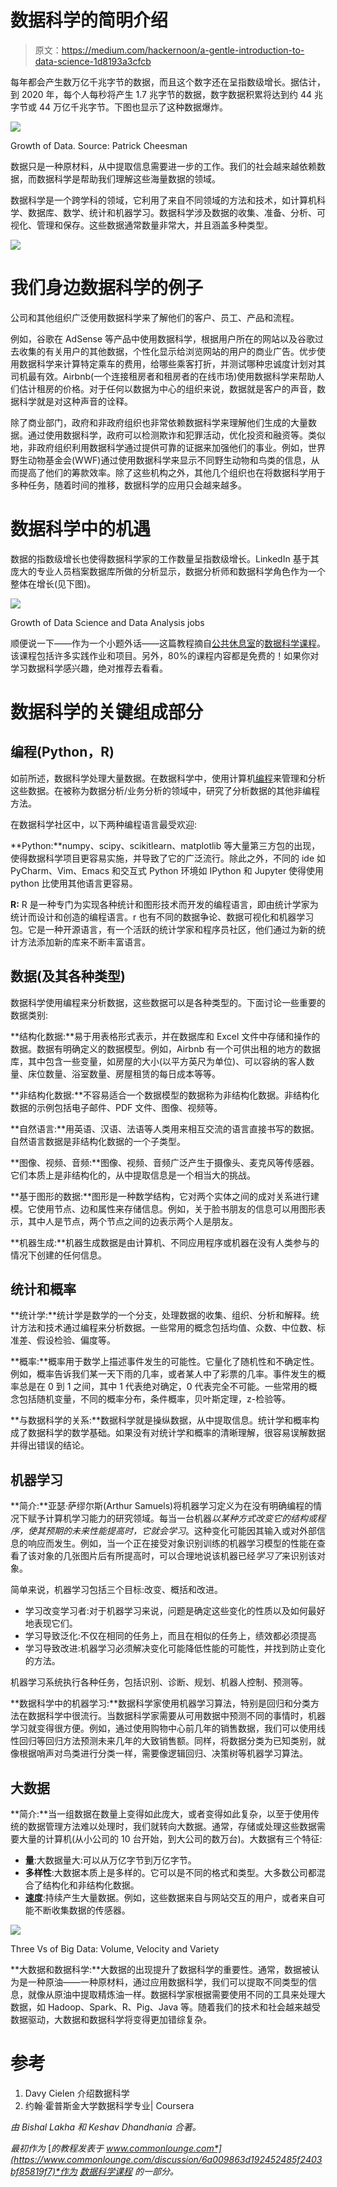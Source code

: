 # 数据科学的简明介绍

> 原文：<https://medium.com/hackernoon/a-gentle-introduction-to-data-science-1d8193a3cfcb>

每年都会产生数万亿千兆字节的数据，而且这个数字还在呈指数级增长。据估计，到 2020 年，每个人每秒将产生 1.7 兆字节的数据，数字数据积累将达到约 44 兆字节或 44 万亿千兆字节。下图也显示了这种数据爆炸。

![](img/64db592c99e166e20a75660dbb35c203.png)

Growth of Data. Source: Patrick Cheesman

数据只是一种原材料，从中提取信息需要进一步的工作。我们的社会越来越依赖数据，而数据科学是帮助我们理解这些海量数据的领域。

数据科学是一个跨学科的领域，它利用了来自不同领域的方法和技术，如计算机科学、数据库、数学、统计和机器学习。数据科学涉及数据的收集、准备、分析、可视化、管理和保存。这些数据通常数量非常大，并且涵盖多种类型。

![](img/b60137509c8b0eed3b607147a3a27d9b.png)

# 我们身边数据科学的例子

公司和其他组织广泛使用数据科学来了解他们的客户、员工、产品和流程。

例如，谷歌在 AdSense 等产品中使用数据科学，根据用户所在的网站以及谷歌过去收集的有关用户的其他数据，个性化显示给浏览网站的用户的商业广告。优步使用数据科学来计算特定乘车的费用，给哪些乘客打折，并测试哪种忠诚度计划对其司机最有效。Airbnb(一个连接租房者和租房者的在线市场)使用数据科学来帮助人们估计租房的价格。对于任何以数据为中心的组织来说，数据就是客户的声音，数据科学就是对这种声音的诠释。

除了商业部门，政府和非政府组织也非常依赖数据科学来理解他们生成的大量数据。通过使用数据科学，政府可以检测欺诈和犯罪活动，优化投资和融资等。类似地，非政府组织利用数据科学通过提供可靠的证据来加强他们的事业。例如，世界野生动物基金会(WWF)通过使用数据科学来显示不同野生动物和鸟类的信息，从而提高了他们的筹款效率。除了这些机构之外，其他几个组织也在将数据科学用于多种任务，随着时间的推移，数据科学的应用只会越来越多。

# 数据科学中的机遇

数据的指数级增长也使得数据科学家的工作数量呈指数级增长。LinkedIn 基于其庞大的专业人员档案数据库所做的分析显示，数据分析师和数据科学角色作为一个整体在增长(见下图)。

![](img/d41588ac82d35271b7cade314cadcaee.png)

Growth of Data Science and Data Analysis jobs

顺便说一下——作为一个小题外话——这篇教程摘自[公共休息室](https://www.commonlounge.com/)的[数据科学课程](https://www.commonlounge.com/discussion/367fb21455e04c7c896e9cac25b11b47)。该课程包括许多实践作业和项目。另外，80%的课程内容都是免费的！如果你对学习数据科学感兴趣，绝对推荐去看看。

# 数据科学的关键组成部分

## 编程(Python，R)

如前所述，数据科学处理大量数据。在数据科学中，使用计算机[编程](https://hackernoon.com/tagged/programming)来管理和分析这些数据。在被称为数据分析/业务分析的领域中，研究了分析数据的其他非编程方法。

在数据科学社区中，以下两种编程语言最受欢迎:

**Python:**numpy、scipy、scikitlearn、matplotlib 等大量第三方包的出现，使得数据科学项目更容易实施，并导致了它的广泛流行。除此之外，不同的 ide 如 PyCharm、Vim、Emacs 和交互式 Python 环境如 IPython 和 Jupyter 使得使用 python 比使用其他语言更容易。

**R:** R 是一种专门为实现各种统计和图形技术而开发的编程语言，即由统计学家为统计而设计和创造的编程语言。r 也有不同的数据争论、数据可视化和机器学习包。它是一种开源语言，有一个活跃的统计学家和程序员社区，他们通过为新的统计方法添加新的库来不断丰富语言。

## 数据(及其各种类型)

数据科学使用编程来分析数据，这些数据可以是各种类型的。下面讨论一些重要的数据类别:

**结构化数据:**易于用表格形式表示，并在数据库和 Excel 文件中存储和操作的数据。数据有明确定义的数据模型。例如，Airbnb 有一个可供出租的地方的数据库，其中包含一些变量，如房屋的大小(以平方英尺为单位)、可以容纳的客人数量、床位数量、浴室数量、房屋租赁的每日成本等等。

**非结构化数据:**不容易适合一个数据模型的数据称为非结构化数据。非结构化数据的示例包括电子邮件、PDF 文件、图像、视频等。

**自然语言:**用英语、汉语、法语等人类用来相互交流的语言直接书写的数据。自然语言数据是非结构化数据的一个子类型。

**图像、视频、音频:**图像、视频、音频广泛产生于摄像头、麦克风等传感器。它们本质上是非结构化的，从中提取信息是一个相当大的挑战。

**基于图形的数据:**图形是一种数学结构，它对两个实体之间的成对关系进行建模。它使用节点、边和属性来存储信息。例如，关于脸书朋友的信息可以用图形表示，其中人是节点，两个节点之间的边表示两个人是朋友。

**机器生成:**机器生成数据是由计算机、不同应用程序或机器在没有人类参与的情况下创建的任何信息。

## 统计和概率

**统计学:**统计学是数学的一个分支，处理数据的收集、组织、分析和解释。统计方法和技术通过编程来分析数据。一些常用的概念包括均值、众数、中位数、标准差、假设检验、偏度等。

**概率:**概率用于数学上描述事件发生的可能性。它量化了随机性和不确定性。例如，概率告诉我们某一天下雨的几率，或者某人中了彩票的几率。事件发生的概率总是在 0 到 1 之间，其中 1 代表绝对确定，0 代表完全不可能。一些常用的概念包括随机变量，不同的概率分布，条件概率，贝叶斯定理，z-检验等。

**与数据科学的关系:**数据科学就是操纵数据，从中提取信息。统计学和概率构成了数据科学的数学基础。如果没有对统计学和概率的清晰理解，很容易误解数据并得出错误的结论。

## 机器学习

**简介:**亚瑟·萨缪尔斯(Arthur Samuels)将机器学习定义为在没有明确编程的情况下赋予计算机学习能力的研究领域。每当一台机器*以某种方式改变它的结构或程序，使其预期的未来性能提高时，它就会学习*。这种变化可能因其输入或对外部信息的响应而发生。例如，当一个正在接受对象识别训练的机器学习模型的性能在查看了该对象的几张图片后有所提高时，可以合理地说该机器已经*学习了*来识别该对象。

简单来说，机器学习包括三个目标:改变、概括和改进。

*   学习改变学习者:对于机器学习来说，问题是确定这些变化的性质以及如何最好地表现它们。
*   学习导致泛化:不仅在相同的任务上，而且在相似的任务上，绩效都必须提高
*   学习导致改进:机器学习必须解决变化可能降低性能的可能性，并找到防止变化的方法。

机器学习系统执行各种任务，包括识别、诊断、规划、机器人控制、预测等。

**数据科学中的机器学习:**数据科学家使用机器学习算法，特别是回归和分类方法在数据科学中很流行。当数据科学家需要从可用数据中预测不同的事情时，机器学习就变得很方便。例如，通过使用购物中心前几年的销售数据，我们可以使用线性回归等回归方法预测未来几年的大致销售额。同样，将数据分类为已知类别，就像根据哨声对鸟类进行分类一样，需要像逻辑回归、决策树等机器学习算法。

## 大数据

**简介:**当一组数据在数量上变得如此庞大，或者变得如此复杂，以至于使用传统的数据管理方法难以处理时，我们就转向大数据。通常，存储或处理这些数据需要大量的计算机(从小公司的 10 台开始，到大公司的数万台)。大数据有三个特征:

*   **量**:大数据量大:可以从万亿字节到万亿字节。
*   **多样性**:大数据本质上是多样的。它可以是不同的格式和类型。大多数公司都混合了结构化和非结构化数据。
*   **速度**:持续产生大量数据。例如，这些数据来自与网站交互的用户，或者来自可能不断收集数据的传感器。

![](img/630c097776b30776f67c4713a8873192.png)

Three Vs of Big Data: Volume, Velocity and Variety

**大数据和数据科学:**大数据的出现提升了数据科学的重要性。通常，数据被认为是一种原油——一种原材料，通过应用数据科学，我们可以提取不同类型的信息，就像从原油中提取精炼油一样。数据科学家根据需要使用不同的工具来处理大数据，如 Hadoop、Spark、R、Pig、Java 等。随着我们的技术和社会越来越受数据驱动，大数据和数据科学将变得更加错综复杂。

# 参考

1.  Davy Cielen 介绍数据科学
2.  约翰·霍普斯金大学数据科学专业| Coursera

*由 Bishal Lakha 和 Keshav Dhandhania 合著。*

*最初作为* [*的教程发表于 www.commonlounge.com*](https://www.commonlounge.com/discussion/6a009863d192452485f2403bf85819f7)*作为* [*数据科学课程*](https://www.commonlounge.com/discussion/367fb21455e04c7c896e9cac25b11b47) *的一部分。*